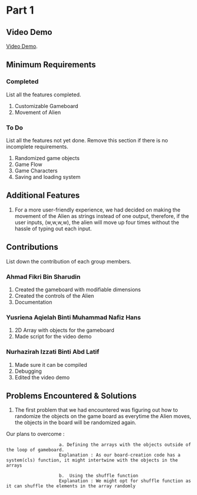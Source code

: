 # Part 1

## Video Demo

[Video Demo](https://www.youtube.com/watch?v=B2DL_4otjsA).

## Minimum Requirements

### Completed

List all the features completed.

1. Customizable Gameboard
2. Movement of Alien

### To Do

List all the features not yet done. Remove this section if there is no incomplete requirements.

1. Randomized game objects
2. Game Flow
3. Game Characters
4. Saving and loading system


## Additional Features

1. For a more user-friendly experience, we had decided on making the movement of the Alien as strings instead of one output, therefore, if the user
inputs, (w,w,w,w), the alien will move up four times without the hassle of typing out each input. 

## Contributions

List down the contribution of each group members.

### Ahmad Fikri Bin Sharudin

1. Created the gameboard with modifiable dimensions
2. Created the controls of the Alien 
3. Documentation

### Yusriena Aqielah Binti Muhammad Nafiz Hans

1. 2D Array with objects for the gameboard
2. Made script for the video demo

### Nurhazirah Izzati Binti Abd Latif

1. Made sure it can be compiled 
2. Debugging
3. Edited the video demo

## Problems Encountered & Solutions

1. The first problem that we had encountered was figuring out how to randomize the objects on the game board as everytime the Alien moves, the objects in the board will be randomized again. 

Our plans to overcome : 

                        a. Defining the arrays with the objects outside of the loop of gameboard.
                        Explanation : As our board-creation code has a system(cls) function, it might intertwine with the objects in the arrays 

                        b.  Using the shuffle function 
                        Explanation : We might opt for shuffle function as it can shuffle the elements in the array randomly 



            


            



